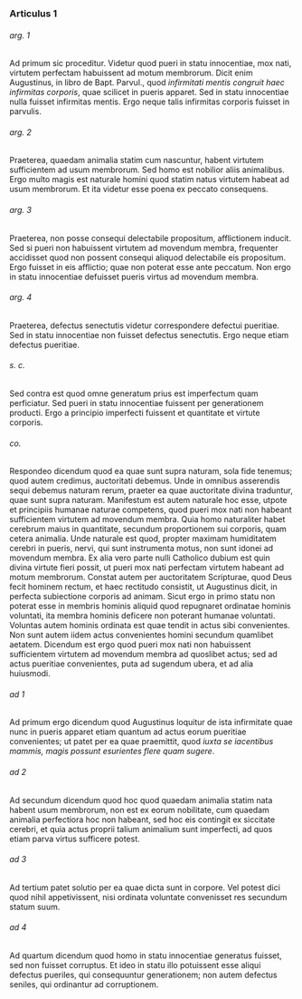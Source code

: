 ### Articulus 1

###### arg. 1
Ad primum sic proceditur. Videtur quod pueri in statu innocentiae, mox nati, virtutem perfectam habuissent ad motum membrorum. Dicit enim Augustinus, in libro de Bapt. Parvul., quod *infirmitati mentis congruit haec infirmitas corporis*, quae scilicet in pueris apparet. Sed in statu innocentiae nulla fuisset infirmitas mentis. Ergo neque talis infirmitas corporis fuisset in parvulis.

###### arg. 2
Praeterea, quaedam animalia statim cum nascuntur, habent virtutem sufficientem ad usum membrorum. Sed homo est nobilior aliis animalibus. Ergo multo magis est naturale homini quod statim natus virtutem habeat ad usum membrorum. Et ita videtur esse poena ex peccato consequens.

###### arg. 3
Praeterea, non posse consequi delectabile propositum, afflictionem inducit. Sed si pueri non habuissent virtutem ad movendum membra, frequenter accidisset quod non possent consequi aliquod delectabile eis propositum. Ergo fuisset in eis afflictio; quae non poterat esse ante peccatum. Non ergo in statu innocentiae defuisset pueris virtus ad movendum membra.

###### arg. 4
Praeterea, defectus senectutis videtur correspondere defectui pueritiae. Sed in statu innocentiae non fuisset defectus senectutis. Ergo neque etiam defectus pueritiae.

###### s. c.
Sed contra est quod omne generatum prius est imperfectum quam perficiatur. Sed pueri in statu innocentiae fuissent per generationem producti. Ergo a principio imperfecti fuissent et quantitate et virtute corporis.

###### co.
Respondeo dicendum quod ea quae sunt supra naturam, sola fide tenemus; quod autem credimus, auctoritati debemus. Unde in omnibus asserendis sequi debemus naturam rerum, praeter ea quae auctoritate divina traduntur, quae sunt supra naturam. Manifestum est autem naturale hoc esse, utpote et principiis humanae naturae competens, quod pueri mox nati non habeant sufficientem virtutem ad movendum membra. Quia homo naturaliter habet cerebrum maius in quantitate, secundum proportionem sui corporis, quam cetera animalia. Unde naturale est quod, propter maximam humiditatem cerebri in pueris, nervi, qui sunt instrumenta motus, non sunt idonei ad movendum membra. Ex alia vero parte nulli Catholico dubium est quin divina virtute fieri possit, ut pueri mox nati perfectam virtutem habeant ad motum membrorum. Constat autem per auctoritatem Scripturae, quod Deus fecit hominem rectum, et haec rectitudo consistit, ut Augustinus dicit, in perfecta subiectione corporis ad animam. Sicut ergo in primo statu non poterat esse in membris hominis aliquid quod repugnaret ordinatae hominis voluntati, ita membra hominis deficere non poterant humanae voluntati. Voluntas autem hominis ordinata est quae tendit in actus sibi convenientes. Non sunt autem iidem actus convenientes homini secundum quamlibet aetatem. Dicendum est ergo quod pueri mox nati non habuissent sufficientem virtutem ad movendum membra ad quoslibet actus; sed ad actus pueritiae convenientes, puta ad sugendum ubera, et ad alia huiusmodi.

###### ad 1
Ad primum ergo dicendum quod Augustinus loquitur de ista infirmitate quae nunc in pueris apparet etiam quantum ad actus eorum pueritiae convenientes; ut patet per ea quae praemittit, quod *iuxta se iacentibus mammis, magis possunt esurientes flere quam sugere*.

###### ad 2
Ad secundum dicendum quod hoc quod quaedam animalia statim nata habent usum membrorum, non est ex eorum nobilitate, cum quaedam animalia perfectiora hoc non habeant, sed hoc eis contingit ex siccitate cerebri, et quia actus proprii talium animalium sunt imperfecti, ad quos etiam parva virtus sufficere potest.

###### ad 3
Ad tertium patet solutio per ea quae dicta sunt in corpore. Vel potest dici quod nihil appetivissent, nisi ordinata voluntate convenisset res secundum statum suum.

###### ad 4
Ad quartum dicendum quod homo in statu innocentiae generatus fuisset, sed non fuisset corruptus. Et ideo in statu illo potuissent esse aliqui defectus pueriles, qui consequuntur generationem; non autem defectus seniles, qui ordinantur ad corruptionem.

